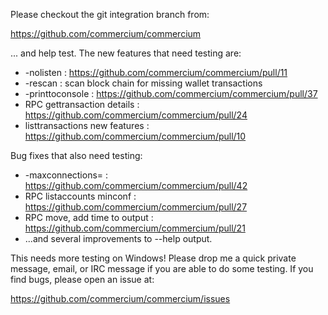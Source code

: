 Please checkout the git integration branch from:

https://github.com/commercium/commercium

... and help test.  The new features that need testing are:

* -nolisten : https://github.com/commercium/commercium/pull/11
* -rescan : scan block chain for missing wallet transactions
* -printtoconsole : https://github.com/commercium/commercium/pull/37
* RPC gettransaction details : https://github.com/commercium/commercium/pull/24
* listtransactions new features : https://github.com/commercium/commercium/pull/10

Bug fixes that also need testing:

* -maxconnections= : https://github.com/commercium/commercium/pull/42
* RPC listaccounts minconf : https://github.com/commercium/commercium/pull/27
* RPC move, add time to output : https://github.com/commercium/commercium/pull/21
* ...and several improvements to --help output.

This needs more testing on Windows!  Please drop me a quick private message, email, or IRC message if you are able to do some testing.  If you find bugs, please open an issue at:

https://github.com/commercium/commercium/issues
